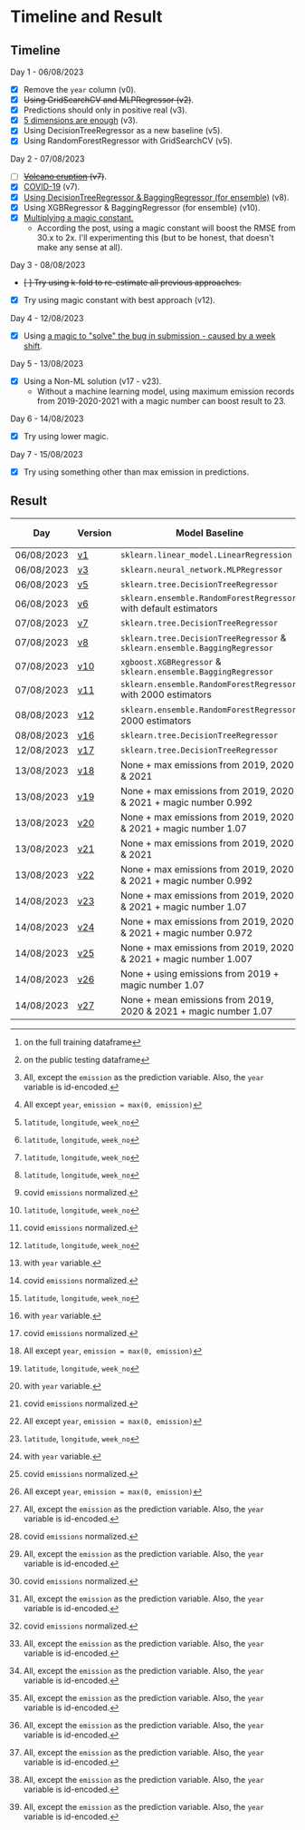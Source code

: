 # Timeline and Result

## Timeline

Day 1 - 06/08/2023

- [x] Remove the `year` column (v0).
- [x] ~~Using GridSearchCV and MLPRegressor (v2)~~.
- [x] Predictions should only in positive real (v3). 
- [x] [5 dimensions are enough](https://www.kaggle.com/competitions/playground-series-s3e20/discussion/429278) (v3).
- [x] Using DecisionTreeRegressor as a new baseline (v5).
- [x] Using RandomForestRegressor with GridSearchCV (v5).

Day 2 - 07/08/2023

- [ ] ~~[Volcano eruption](https://www.kaggle.com/competitions/playground-series-s3e20/discussion/429232) (v7)~~.
- [x] [COVID-19](https://www.kaggle.com/competitions/playground-series-s3e20/discussion/429622) (v7).
- [x] [Using DecisionTreeRegressor & BaggingRegressor (for ensemble)](https://www.kaggle.com/code/johnsmith44/ps3e20-co2-emissions-in-rwanda-compact-trick) (v8). 
- [x] Using XGBRegressor & BaggingRegressor (for ensemble) (v10).
- [x] [Multiplying a magic constant.](https://www.kaggle.com/competitions/playground-series-s3e20/discussion/429675)
	- According the post, using a magic constant will boost the RMSE from 30.x to 2x. I'll experimenting this (but to be honest, that doesn't make any sense at all).

Day 3 - 08/08/2023

- ~~[ ] Try using k-fold to re-estimate all previous approaches.~~
- [x] Try using magic constant with best approach (v12).

Day 4 - 12/08/2023

- [x] Using [a magic to "solve" the bug in submission - caused by a week shift](https://www.kaggle.com/competitions/playground-series-s3e20/discussion/429717).

Day 5 - 13/08/2023

- [x] Using a Non-ML solution (v17 - v23).
	- Without a machine learning model, using maximum emission records from 2019-2020-2021 with a magic number can boost result to 23.

Day 6 - 14/08/2023

- [x] Try using lower magic.

Day 7 - 15/08/2023

- [x] Try using something other than max emission in predictions.

## Result

| Day        | Version               | Model Baseline                                                             | Features         | Training[^2] | Public testing[^3] | Private testing |
| ---------- | --------------------- | -------------------------------------------------------------------------- | ---------------- | ------------ | ------------------ | --------------- |
| 06/08/2023 | [v1](code/ps3e20.py)  | `sklearn.linear_model.LinearRegression`                                    | [^1]             | 142.25429    | 4851.07446         | 4870.54694      |
| 06/08/2023 | [v3](code/ps3e20.py)  | `sklearn.neural_network.MLPRegressor`                                      | [^7]             | 141.67652    | 166.10065          | 147.04415       |
| 06/08/2023 | [v5](code/ps3e20.py)  | `sklearn.tree.DecisionTreeRegressor`                                       | [^4]             | 15.09919     | 33.35922           | 20.49438        |
| 06/08/2023 | [v6](code/ps3e20.py)  | `sklearn.ensemble.RandomForestRegressor` with default estimators           | [^4]             | 15.69964     | 33.05568           | 20.41293        |
| 07/08/2023 | [v7](code/ps3e20.py)  | `sklearn.tree.DecisionTreeRegressor`                                       | [^4]             | 11.48310     | 31.15227           | 14.86936        |
| 07/08/2023 | [v8](code/ps3e20.py)  | `sklearn.tree.DecisionTreeRegressor` & `sklearn.ensemble.BaggingRegressor` | [^4][^6]         | 11.80345     | 31.66813           | 14.97777        |
| 07/08/2023 | [v10](code/ps3e20.py) | `xgboost.XGBRegressor` & `sklearn.ensemble.BaggingRegressor`               | [^4][^6]         | 16.64857     | 34.20177           | 17.98049        |
| 07/08/2023 | [v11](code/ps3e20.py) | `sklearn.ensemble.RandomForestRegressor` with 2000 estimators              | [^4][^5][^6]     | **4.612114** | 31.06316           | 17.31996        |
| 08/08/2023 | [v12](code/ps3e20.py) | `sklearn.ensemble.RandomForestRegressor`, 2000 estimators                  | [^4][^5][^6][^7] | 11.07621     | 28.09778           | 12.38870        |
| 08/08/2023 | [v16](code/ps3e20.py) | `sklearn.tree.DecisionTreeRegressor`                                       | [^4][^5][^6][^7] | 11.98245     | 29.09904           | 13.58976        |
| 12/08/2023 | [v17](code/ps3e20.py) | `sklearn.tree.DecisionTreeRegressor`                                       | [^4][^5][^6][^7] | 11.07621     | 26.84726           | **12.17540**    |
| 13/08/2023 | [v18](code/ps3e20.py) | None + max emissions from 2019, 2020 & 2021                                | [^1][^6]         | N/A          | 26.25738           | 14.08058        |
| 13/08/2023 | [v19](code/ps3e20.py) | None + max emissions from 2019, 2020 & 2021 + magic number 0.992           | [^1][^6]         | N/A          | 26.04316           | 14.31248        |
| 13/08/2023 | [v20](code/ps3e20.py) | None + max emissions from 2019, 2020 & 2021 + magic number 1.07            | [^1][^6]         | N/A          | 31.54728           | 17.42555        |
| 13/08/2023 | [v21](code/ps3e20.py) | None + max emissions from 2019, 2020 & 2021                                | [^1]             | N/A          | 23.02231           | 14.96944        |
| 13/08/2023 | [v22](code/ps3e20.py) | None + max emissions from 2019, 2020 & 2021 + magic number 0.992           | [^1]             | N/A          | **22.97095**       | 15.60472        |
| 14/08/2023 | [v23](code/ps3e20.py) | None + max emissions from 2019, 2020 & 2021 + magic number 1.07            | [^1]             | N/A          | 27.44515           | 14.42761        |
| 14/08/2023 | [v24](code/ps3e20.py) | None + max emissions from 2019, 2020 & 2021 + magic number 0.972           | [^1]             | N/A          | 23.29234           | 17.54602        |
| 14/08/2023 | [v25](code/ps3e20.py) | None + max emissions from 2019, 2020 & 2021 + magic number 1.007           | [^1]             | N/A          | 23.15143           | 14.49313        |
| 14/08/2023 | [v26](code/ps3e20.py) | None + using emissions from 2019 + magic number 1.07                       | [^1]             | N/A          | 37.56741           | 13.09110        |
| 14/08/2023 | [v27](code/ps3e20.py) | None + mean emissions from 2019, 2020 & 2021 + magic number 1.07           | [^1]             | N/A          | 29.78338           | 17.32771        |

[^1]: All, except the `emission` as the prediction variable. Also, the `year` variable is id-encoded.
[^4]: `latitude`, `longitude`, `week_no`
[^5]: with `year` variable.
[^6]: covid `emissions` normalized.
[^7]: All except `year`, `emission = max(0, emission)`
[^8]: claimed in the compact trick: multiplying the result with 1.06 will somehow boost the result.
[^2]: on the full training dataframe
[^3]: on the public testing dataframe
